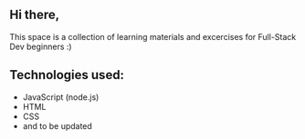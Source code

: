 ## Hi there, 

This space is a collection of learning materials and excercises for Full-Stack Dev beginners :) 

## Technologies used: 
- JavaScript (node.js)
- HTML
- CSS
- and to be updated

  
